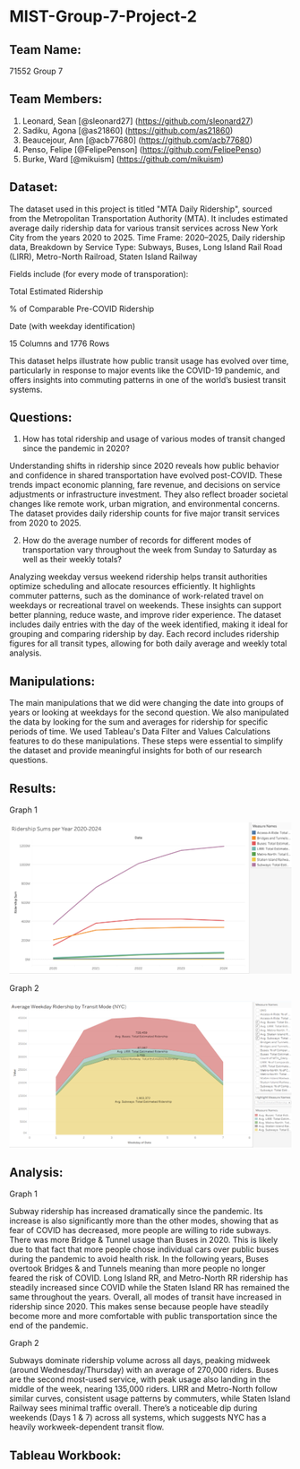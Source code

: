 # MIST-Group-7-Project-2

## Team Name:
71552 Group 7

## Team Members:
1. Leonard, Sean [@sleonard27] (https://github.com/sleonard27)
2. Sadiku, Agona [@as21860] (https://github.com/as21860)
3. Beaucejour, Ann [@acb77680] (https://github.com/acb77680)
4. Penso, Felipe [@FelipePenson] (https://github.com/FelipePenso)
5. Burke, Ward [@mikuism] (https://github.com/mikuism)

## Dataset:

The dataset used in this project is titled "MTA Daily Ridership", sourced from the Metropolitan Transportation Authority (MTA). It includes estimated average daily ridership data for various transit services across New York City from the years 2020 to 2025. Time Frame: 2020–2025, Daily ridership data, Breakdown by Service Type: Subways, Buses, Long Island Rail Road (LIRR), Metro-North Railroad, Staten Island Railway

Fields include (for every mode of transporation):

Total Estimated Ridership

% of Comparable Pre-COVID Ridership

Date (with weekday identification)

15 Columns and 1776 Rows

This dataset helps illustrate how public transit usage has evolved over time, particularly in response to major events like the COVID-19 pandemic, and offers insights into commuting patterns in one of the world’s busiest transit systems.



## Questions:

1. How has total ridership and usage of various modes of transit changed since the pandemic in 2020?

Understanding shifts in ridership since 2020 reveals how public behavior and confidence in shared transportation have evolved post-COVID. These trends impact economic planning,
fare revenue, and decisions on service adjustments or infrastructure investment. They also reflect broader societal changes like remote work, urban migration, and environmental
concerns. The dataset provides daily ridership counts for five major transit services from 2020 to 2025. 

2. How do the average number of records for different modes of transportation vary throughout the week from Sunday to Saturday as well as their weekly totals?

Analyzing weekday versus weekend ridership helps transit authorities optimize scheduling and allocate resources efficiently. It highlights commuter patterns, such as the
dominance of work-related travel on weekdays or recreational travel on weekends. These insights can support better planning, reduce waste, and improve rider experience. The
dataset includes daily entries with the day of the week identified, making it ideal for grouping and comparing ridership by day. Each record includes ridership figures for all
transit types, allowing for both daily average and weekly total analysis.

## Manipulations:

The main manipulations that we did were changing the date into groups of years or looking at weekdays for the second question. We also manipulated the data by looking for the sum and averages for ridership for specific periods of time. We used Tableau's Data Filter and Values Calculations features to do these manipulations. These steps were essential to simplify the dataset and provide meaningful insights for both of our research questions.

## Results:

Graph 1

![Results1](https://github.com/sleonard27/MIST-Group-7-Project-2/blob/main/Picture1.0.png)



Graph 2

![Results2](https://github.com/sleonard27/MIST-Group-7-Project-2/blob/main/Picture2.png)

## Analysis:

Graph 1

Subway ridership has increased dramatically since the pandemic. Its increase is also significantly more than the other modes, showing that as fear of COVID has decreased, more people are willing to ride subways. There was more Bridge & Tunnel usage than Buses in 2020. This is likely due to that fact that more people chose individual cars over public buses during the pandemic to avoid health risk. In the following years, Buses overtook Bridges & and Tunnels meaning than more people no longer feared the risk of COVID. Long Island RR, and Metro-North RR ridership has steadily increased since COVID while the Staten Island RR has remained the same throughout the years. Overall, all modes of transit have increased in ridership since 2020. This makes sense because people have steadily become more and more comfortable with public transportation since the end of the pandemic.


Graph 2

Subways dominate ridership volume across all days, peaking midweek (around Wednesday/Thursday) with an average of 270,000 riders. Buses are the second most-used service, with peak usage also landing in the middle of the week, nearing 135,000 riders. LIRR and Metro-North follow similar curves, consistent usage patterns by commuters, while Staten Island Railway sees minimal traffic overall. There’s a noticeable dip during weekends (Days 1 & 7) across all systems, which suggests NYC has a heavily workweek-dependent transit flow. 


## Tableau Workbook:
